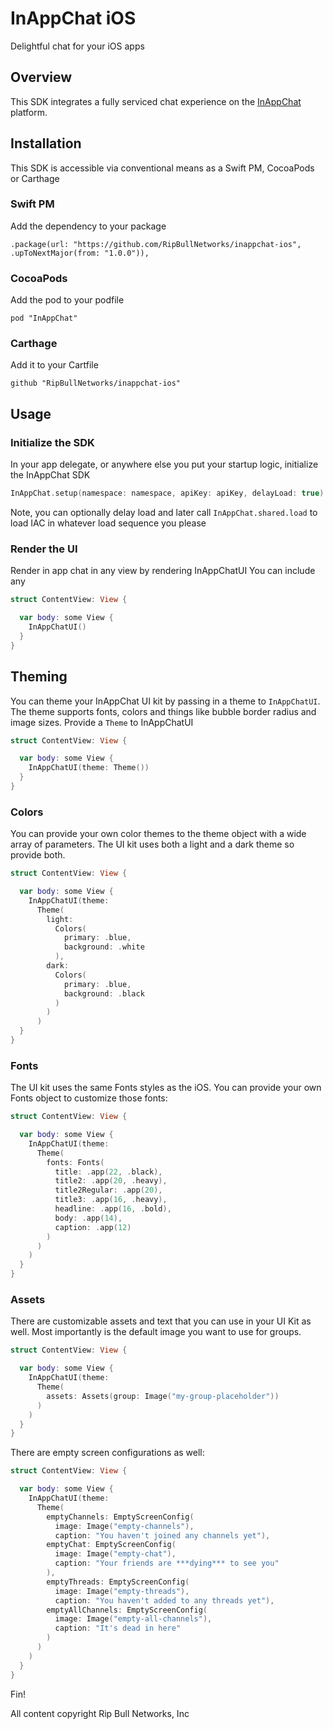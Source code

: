 # InAppChat iOS

Delightful chat for your iOS apps

## Overview

This SDK integrates a fully serviced chat experience on the [InAppChat](https://inappchat.io) platform.

## Installation

This SDK is accessible via conventional means as a Swift PM, CocoaPods or Carthage

### Swift PM

Add the dependency to your package

`.package(url: "https://github.com/RipBullNetworks/inappchat-ios", .upToNextMajor(from: "1.0.0")),`

### CocoaPods

Add the pod to your podfile

`pod "InAppChat"`

### Carthage

Add it to your Cartfile

`github "RipBullNetworks/inappchat-ios"`

## Usage

### Initialize the SDK

In your app delegate, or anywhere else you put your startup logic, initialize the InAppChat SDK

```swift
InAppChat.setup(namespace: namespace, apiKey: apiKey, delayLoad: true)
```

Note, you can optionally delay load and later call `InAppChat.shared.load` to load IAC in whatever load sequence you please

### Render the UI

Render in app chat in any view by rendering InAppChatUI You can include any

```swift
struct ContentView: View {

  var body: some View {
    InAppChatUI()
  }
}
```

## Theming

You can theme your InAppChat UI kit by passing in a theme to `InAppChatUI`. The theme supports fonts, colors and things like bubble border radius and image sizes. Provide a `Theme` to InAppChatUI

```swift
struct ContentView: View {

  var body: some View {
    InAppChatUI(theme: Theme())
  }
}
```

### Colors

You can provide your own color themes to the theme object with a wide array of parameters. The UI kit uses both a light and a dark theme so provide both.

```swift
struct ContentView: View {

  var body: some View {
    InAppChatUI(theme:
      Theme(
        light:
          Colors(
            primary: .blue,
            background: .white
          ),
        dark:
          Colors(
            primary: .blue,
            background: .black
          )
        )
      )
  }
}
```

### Fonts

The UI kit uses the same Fonts styles as the iOS. You can provide your own Fonts object to customize those fonts:

```swift
struct ContentView: View {

  var body: some View {
    InAppChatUI(theme:
      Theme(
        fonts: Fonts(
          title: .app(22, .black),
          title2: .app(20, .heavy),
          title2Regular: .app(20),
          title3: .app(16, .heavy),
          headline: .app(16, .bold),
          body: .app(14),
          caption: .app(12)
        )
      )
    )
  }
}
```

### Assets

There are customizable assets and text that you can use in your UI Kit as well. Most importantly is the default image you want to use for groups.

```swift
struct ContentView: View {

  var body: some View {
    InAppChatUI(theme:
      Theme(
        assets: Assets(group: Image("my-group-placeholder"))
      )
    )
  }
}
```

There are empty screen configurations as well:

```swift
struct ContentView: View {

  var body: some View {
    InAppChatUI(theme:
      Theme(
        emptyChannels: EmptyScreenConfig(
          image: Image("empty-channels"),
          caption: "You haven't joined any channels yet"),
        emptyChat: EmptyScreenConfig(
          image: Image("empty-chat"),
          caption: "Your friends are ***dying*** to see you"
        ),
        emptyThreads: EmptyScreenConfig(
          image: Image("empty-threads"),
          caption: "You haven't added to any threads yet"),
        emptyAllChannels: EmptyScreenConfig(
          image: Image("empty-all-channels"),
          caption: "It's dead in here"
        )
      )
    )
  }
}
```

Fin!

All content copyright Rip Bull Networks, Inc
